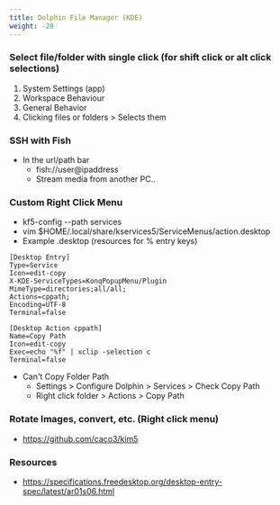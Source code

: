 ```yaml
---
title: Dolphin File Manager (KDE)
weight: -20
---
```


### Select file/folder with single click (for shift click or alt click selections)
1. System Settings (app)
2. Workspace Behaviour
3. General Behavior
4. Clicking files or folders > Selects them


### SSH with Fish
- In the url/path bar
    - fish://user@ipaddress
    - Stream media from another PC..

### Custom Right Click Menu
- kf5-config --path services
- vim $HOME/.local/share/kservices5/ServiceMenus/action.desktop
- Example .desktop (resources for % entry keys)
```
[Desktop Entry]
Type=Service
Icon=edit-copy
X-KDE-ServiceTypes=KonqPopupMenu/Plugin
MimeType=directories;all/all;
Actions=cppath;
Encoding=UTF-8
Terminal=false

[Desktop Action cppath]
Name=Copy Path
Icon=edit-copy
Exec=echo "%f" | xclip -selection c
Terminal=false
```
- Can't Copy Folder Path
    - Settings > Configure Dolphin > Services > Check Copy Path
    - Right click folder > Actions > Copy Path

### Rotate Images, convert, etc. (Right click menu)
- https://github.com/caco3/kim5

### Resources
- https://specifications.freedesktop.org/desktop-entry-spec/latest/ar01s06.html

